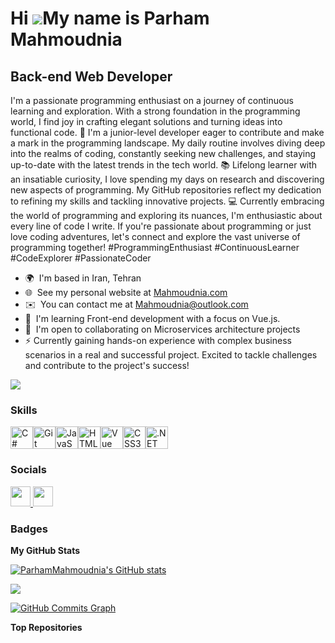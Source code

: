 Hi ![](https://user-images.githubusercontent.com/18350557/176309783-0785949b-9127-417c-8b55-ab5a4333674e.gif)My name is Parham Mahmoudnia
=========================================================================================================================================

Back-end Web Developer
----------------------

I'm a passionate programming enthusiast on a journey of continuous learning and exploration. With a strong foundation in the programming world, I find joy in crafting elegant solutions and turning ideas into functional code. 🚀 I'm a junior-level developer eager to contribute and make a mark in the programming landscape. My daily routine involves diving deep into the realms of coding, constantly seeking new challenges, and staying up-to-date with the latest trends in the tech world. 📚 Lifelong learner with an insatiable curiosity, I love spending my days on research and discovering new aspects of programming. My GitHub repositories reflect my dedication to refining my skills and tackling innovative projects. 💻 Currently embracing the world of programming and exploring its nuances, I'm enthusiastic about every line of code I write. If you're passionate about programming or just love coding adventures, let's connect and explore the vast universe of programming together! #ProgrammingEnthusiast #ContinuousLearner #CodeExplorer #PassionateCoder

* 🌍  I'm based in Iran, Tehran
* 🌐  See my personal website at [Mahmoudnia.com](http://Mahmoudnia.com)
* ✉️  You can contact me at [Mahmoudnia@outlook.com](mailto:Mahmoudnia@outlook.com)
* 🧠  I'm learning Front-end development with a focus on Vue.js.
* 🤝  I'm open to collaborating on Microservices architecture projects
* ⚡  Currently gaining hands-on experience with complex business scenarios in a real and successful project. Excited to tackle challenges and contribute to the project's success!

<a href="https://www.github.com/ParhamMahmoudnia" target="_blank" rel="noreferrer"><img
src="https://img.shields.io/github/followers/ParhamMahmoudnia?logo=github&style=for-the-badge&color=0891b2&labelColor=1c1917" /></a>

### Skills


<p align="left">
<a href="https://docs.microsoft.com/en-us/dotnet/csharp/" target="_blank" rel="noreferrer"><img src="https://raw.githubusercontent.com/danielcranney/readme-generator/main/public/icons/skills/csharp-colored.svg" width="36" height="36" alt="C#" /></a><a href="https://git-scm.com/" target="_blank" rel="noreferrer"><img src="https://raw.githubusercontent.com/danielcranney/readme-generator/main/public/icons/skills/git-colored.svg" width="36" height="36" alt="Git" /></a><a href="https://developer.mozilla.org/en-US/docs/Web/JavaScript" target="_blank" rel="noreferrer"><img src="https://raw.githubusercontent.com/danielcranney/readme-generator/main/public/icons/skills/javascript-colored.svg" width="36" height="36" alt="JavaScript" /></a><a href="https://developer.mozilla.org/en-US/docs/Glossary/HTML5" target="_blank" rel="noreferrer"><img src="https://raw.githubusercontent.com/danielcranney/readme-generator/main/public/icons/skills/html5-colored.svg" width="36" height="36" alt="HTML5" /></a><a href="https://vuejs.org/" target="_blank" rel="noreferrer"><img src="https://raw.githubusercontent.com/danielcranney/readme-generator/main/public/icons/skills/vuejs-colored.svg" width="36" height="36" alt="Vue" /></a><a href="https://www.w3.org/TR/CSS/#css" target="_blank" rel="noreferrer"><img src="https://raw.githubusercontent.com/danielcranney/readme-generator/main/public/icons/skills/css3-colored.svg" width="36" height="36" alt="CSS3" /></a><a href="https://dotnet.microsoft.com/en-us/" target="_blank" rel="noreferrer"><img src="https://raw.githubusercontent.com/danielcranney/readme-generator/main/public/icons/skills/dot-net-colored.svg" width="36" height="36" alt=".NET" /></a>
</p>


### Socials

<p align="left"> <a href="https://www.github.com/ParhamMahmoudnia" target="_blank" rel="noreferrer"> <picture> <source media="(prefers-color-scheme: dark)" srcset="https://raw.githubusercontent.com/danielcranney/readme-generator/main/public/icons/socials/github-dark.svg" /> <source media="(prefers-color-scheme: light)" srcset="https://raw.githubusercontent.com/danielcranney/readme-generator/main/public/icons/socials/github.svg" /> <img src="https://raw.githubusercontent.com/danielcranney/readme-generator/main/public/icons/socials/github.svg" width="32" height="32" /> </picture> </a> <a href="https://www.linkedin.com/in/parham-mahmoudnia" target="_blank" rel="noreferrer"> <picture> <source media="(prefers-color-scheme: dark)" srcset="https://raw.githubusercontent.com/danielcranney/readme-generator/main/public/icons/socials/linkedin-dark.svg" /> <source media="(prefers-color-scheme: light)" srcset="https://raw.githubusercontent.com/danielcranney/readme-generator/main/public/icons/socials/linkedin.svg" /> <img src="https://raw.githubusercontent.com/danielcranney/readme-generator/main/public/icons/socials/linkedin.svg" width="32" height="32" /> </picture> </a></p>

### Badges

<b>My GitHub Stats</b>

<a href="http://www.github.com/ParhamMahmoudnia"><img src="https://github-readme-stats.vercel.app/api?username=ParhamMahmoudnia&show_icons=true&hide=&count_private=true&title_color=0891b2&text_color=ffffff&icon_color=0891b2&bg_color=1c1917&hide_border=true&show_icons=true" alt="ParhamMahmoudnia's GitHub stats" /></a>

<a href="http://www.github.com/ParhamMahmoudnia"><img src="https://github-readme-streak-stats.herokuapp.com/?user=ParhamMahmoudnia&stroke=ffffff&background=1c1917&ring=0891b2&fire=0891b2&currStreakNum=ffffff&currStreakLabel=0891b2&sideNums=ffffff&sideLabels=ffffff&dates=ffffff&hide_border=true" /></a>

<a href="http://www.github.com/ParhamMahmoudnia"><img src="https://github-readme-activity-graph.cyclic.app/graph?username=ParhamMahmoudnia&bg_color=1c1917&color=ffffff&line=0891b2&point=ffffff&area_color=1c1917&area=true&hide_border=true&custom_title=GitHub%20Commits%20Graph" alt="GitHub Commits Graph" /></a>

<b>Top Repositories</b>

<div width="100%" align="center"></div><br /><br /><br /><br /><br /><br /><br />
